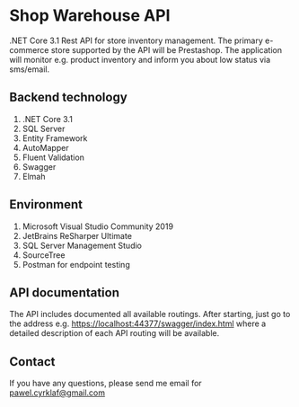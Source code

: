 # Shop Warehouse API
.NET Core 3.1 Rest API for store inventory management. The primary e-commerce store supported by the API will be Prestashop. The application will monitor e.g. product inventory and inform you about low status via sms/email.

## Backend technology
1. .NET Core 3.1
2. SQL Server
3. Entity Framework
4. AutoMapper
5. Fluent Validation
6. Swagger
7. Elmah

## Environment
1. Microsoft Visual Studio Community 2019
2. JetBrains ReSharper Ultimate
3. SQL Server Management Studio
4. SourceTree
5. Postman for endpoint testing

## API documentation

The API includes documented all available routings. After starting, just go to the address e.g.  [https://localhost:44377/swagger/index.html](https://localhost:44377/swagger/index.html) where a detailed description of each API routing will be available.

## Contact

If you have any questions, please send me email for  [pawel.cyrklaf@gmail.com](mailto:pawel.cyrklaf@gmail.com)